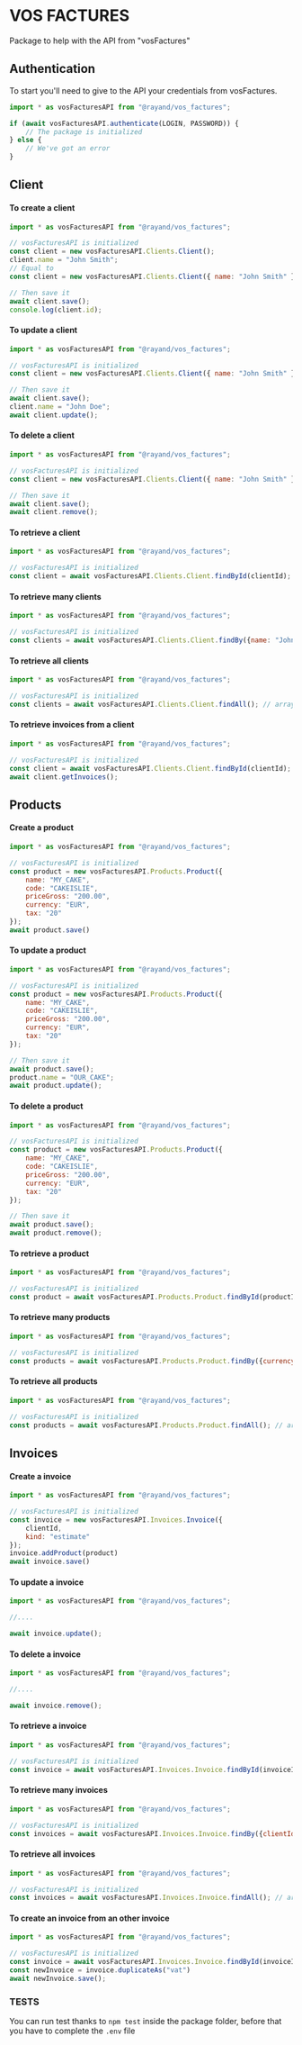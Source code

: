 # VOS FACTURES

Package to help with the API from "vosFactures"

## Authentication

To start you'll need to give to the API your credentials from vosFactures.

```javascript
import * as vosFacturesAPI from "@rayand/vos_factures";

if (await vosFacturesAPI.authenticate(LOGIN, PASSWORD)) {
    // The package is initialized
} else {
    // We've got an error
}
```

## Client

#### To create a client 
```javascript
import * as vosFacturesAPI from "@rayand/vos_factures";

// vosFacturesAPI is initialized
const client = new vosFacturesAPI.Clients.Client();
client.name = "John Smith";
// Equal to
const client = new vosFacturesAPI.Clients.Client({ name: "John Smith" });

// Then save it
await client.save();
console.log(client.id);
```

#### To update a client 
```javascript
import * as vosFacturesAPI from "@rayand/vos_factures";

// vosFacturesAPI is initialized
const client = new vosFacturesAPI.Clients.Client({ name: "John Smith" });

// Then save it
await client.save();
client.name = "John Doe";
await client.update();
```

#### To delete a client 
```javascript
import * as vosFacturesAPI from "@rayand/vos_factures";

// vosFacturesAPI is initialized
const client = new vosFacturesAPI.Clients.Client({ name: "John Smith" });

// Then save it
await client.save();
await client.remove();
```

#### To retrieve a client 
```javascript
import * as vosFacturesAPI from "@rayand/vos_factures";

// vosFacturesAPI is initialized
const client = await vosFacturesAPI.Clients.Client.findById(clientId);
```

#### To retrieve many clients
```javascript
import * as vosFacturesAPI from "@rayand/vos_factures";

// vosFacturesAPI is initialized
const clients = await vosFacturesAPI.Clients.Client.findBy({name: "John"}); // array of Client
```

#### To retrieve all clients
```javascript
import * as vosFacturesAPI from "@rayand/vos_factures";

// vosFacturesAPI is initialized
const clients = await vosFacturesAPI.Clients.Client.findAll(); // array of Client
```

#### To retrieve invoices from a client
```javascript
import * as vosFacturesAPI from "@rayand/vos_factures";

// vosFacturesAPI is initialized
const client = await vosFacturesAPI.Clients.Client.findById(clientId);
await client.getInvoices();
```

## Products

#### Create a product
```javascript
import * as vosFacturesAPI from "@rayand/vos_factures";

// vosFacturesAPI is initialized
const product = new vosFacturesAPI.Products.Product({
    name: "MY_CAKE",
    code: "CAKEISLIE",
    priceGross: "200.00",
    currency: "EUR",
    tax: "20"
});
await product.save()
```

#### To update a product 
```javascript
import * as vosFacturesAPI from "@rayand/vos_factures";

// vosFacturesAPI is initialized
const product = new vosFacturesAPI.Products.Product({
    name: "MY_CAKE",
    code: "CAKEISLIE",
    priceGross: "200.00",
    currency: "EUR",
    tax: "20"
});

// Then save it
await product.save();
product.name = "OUR_CAKE";
await product.update();
```

#### To delete a product 
```javascript
import * as vosFacturesAPI from "@rayand/vos_factures";

// vosFacturesAPI is initialized
const product = new vosFacturesAPI.Products.Product({
    name: "MY_CAKE",
    code: "CAKEISLIE",
    priceGross: "200.00",
    currency: "EUR",
    tax: "20"
});

// Then save it
await product.save();
await product.remove();
```

#### To retrieve a product 
```javascript
import * as vosFacturesAPI from "@rayand/vos_factures";

// vosFacturesAPI is initialized
const product = await vosFacturesAPI.Products.Product.findById(productId);
```

#### To retrieve many products
```javascript
import * as vosFacturesAPI from "@rayand/vos_factures";

// vosFacturesAPI is initialized
const products = await vosFacturesAPI.Products.Product.findBy({currency: "EUR"}); // array of Product
```

#### To retrieve all products
```javascript
import * as vosFacturesAPI from "@rayand/vos_factures";

// vosFacturesAPI is initialized
const products = await vosFacturesAPI.Products.Product.findAll(); // array of Product
```

## Invoices

#### Create a invoice
```javascript
import * as vosFacturesAPI from "@rayand/vos_factures";

// vosFacturesAPI is initialized
const invoice = new vosFacturesAPI.Invoices.Invoice({
    clientId,
    kind: "estimate"
});
invoice.addProduct(product)
await invoice.save()
```

#### To update a invoice 
```javascript
import * as vosFacturesAPI from "@rayand/vos_factures";

//....

await invoice.update();
```

#### To delete a invoice 
```javascript
import * as vosFacturesAPI from "@rayand/vos_factures";

//....

await invoice.remove();
```

#### To retrieve a invoice 
```javascript
import * as vosFacturesAPI from "@rayand/vos_factures";

// vosFacturesAPI is initialized
const invoice = await vosFacturesAPI.Invoices.Invoice.findById(invoiceId);
```

#### To retrieve many invoices
```javascript
import * as vosFacturesAPI from "@rayand/vos_factures";

// vosFacturesAPI is initialized
const invoices = await vosFacturesAPI.Invoices.Invoice.findBy({clientId: clientId}); // array of Invoice
```

#### To retrieve all invoices
```javascript
import * as vosFacturesAPI from "@rayand/vos_factures";

// vosFacturesAPI is initialized
const invoices = await vosFacturesAPI.Invoices.Invoice.findAll(); // array of Invoice
```

#### To create an invoice from an other invoice
```javascript
import * as vosFacturesAPI from "@rayand/vos_factures";

// vosFacturesAPI is initialized
const invoice = await vosFacturesAPI.Invoices.Invoice.findById(invoiceId);
const newInvoice = invoice.duplicateAs("vat")
await newInvoice.save();
```

### TESTS

You can run test thanks to `npm test` inside the package folder, before that you have to complete the `.env` file